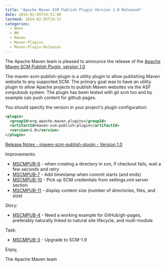 ```yaml
---
title: "Apache Maven SCM Publish Plugin Version 1.0 Released"
date: 2014-02-05T19:51:00
lastmod: 2014-02-05T19:51
categories:
  - News
  - BM
  - Maven
  - Maven-Plugins
  - Maven-Plugin-Releases
---
```

The Apache Maven team is pleased to announce the release of the 
[Apache Maven SCM Publish Plugin, version 1.0](http://maven.apache.org/plugins/maven-scm-publish-plugin/)

The maven-scm-publish-plugin is a utility plugin to allow publishing Maven 
website to any supported SCM. The primary goal was to have an utility plugin 
to allow Apache projects to publish Maven websites via the ASF svnpubsub 
system. The plugin has been tested with git scm too and by example can push 
content for github pages.


You should specify the version in your project's plugin configuration:

```xml
<plugin>
  <groupId>org.apache.maven.plugins</groupId>
  <artifactId>maven-scm-publish-plugin</artifactId>
  <version>1.0</version>
</plugin>
```
<!-- more -->

[Release Notes - maven-scm-publish-plugin - Version 1.0](http://jira.codehaus.org/secure/ReleaseNote.jspa?projectId=12730&styleName=Html&version=18940)

Improvements:

 * [MSCMPUB-6](https://issues.apache.org/jira/browse/MSCMPUB-6) - when creating a directory in svn, if checkout fails, wait 
a few seconds and retry
 * [MSCMPUB-7](https://issues.apache.org/jira/browse/MSCMPUB-7) - Add timestamp when commit starts (and ends)
 * [MSCMPUB-10](https://issues.apache.org/jira/browse/MSCMPUB-10) - Pick up SCM credentials from settings.xml server section
 * [MSCMPUB-11](https://issues.apache.org/jira/browse/MSCMPUB-11) - display content size (number of directories, files, and size)

Story:

 * [MSCMPUB-4](https://issues.apache.org/jira/browse/MSCMPUB-4) - Need a working example for GitHub/gh-pages, preferably 
naturally linked to natural site lifecycle, and multi-module

Task:

 * [MSCMPUB-3](https://issues.apache.org/jira/browse/MSCMPUB-3) - Upgrade to SCM-1.9

Enjoy,

The Apache Maven team
